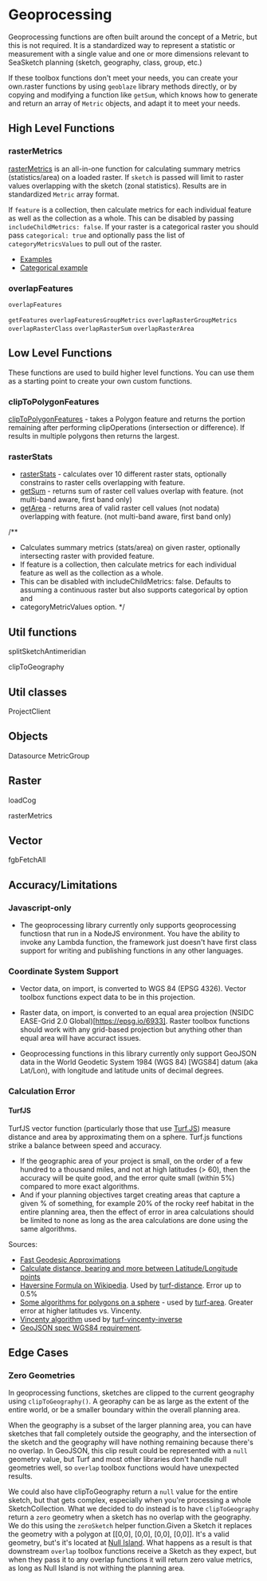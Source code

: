 # Geoprocessing

Geoprocessing functions are often built around the concept of a Metric, but this is not required. It is a standardized way to represent a statistic or measurement with a single value and one or more dimensions relevant to SeaSketch planning (sketch, geography, class, group, etc.)

If these toolbox functions don't meet your needs, you can create your own.raster functions by using `geoblaze` library methods directly, or by copying and modifying a function like `getSum`, which knows how to generate and return an array of `Metric` objects, and adapt it to meet your needs.

## High Level Functions

### rasterMetrics

[rasterMetrics](./api/geoprocessing/functions/rasterMetrics.md) is an all-in-one function for calculating summary metrics (statistics/area) on a loaded raster. If `sketch` is passed will limit to raster values overlapping with the sketch (zonal statistics). Results are in standardized `Metric` array format.

If `feature` is a collection, then calculate metrics for each individual feature as well as the collection as a whole. This can be disabled by passing `includeChildMetrics: false`. If your raster is a categorical raster you should pass `categorical: true` and optionally pass the list of `categoryMetricsValues` to pull out of the raster.

- [Examples](https://github.com/search?q=org%3Aseasketch+rasterMetrics%28&type=code)
- [Categorical example](https://github.com/seasketch/california-reports/blob/98cd29fc0da86707bfde9aa6f3ecf30c0e5db23a/src/functions/kelpMaxWorker.ts#L61)

### overlapFeatures

`overlapFeatures`

`getFeatures`
`overlapFeaturesGroupMetrics`
`overlapRasterGroupMetrics`
`overlapRasterClass`
`overlapRasterSum`
`overlapRasterArea`

## Low Level Functions

These functions are used to build higher level functions. You can use them as a starting point to create your own custom functions.

### clipToPolygonFeatures

[clipToPolygonFeatures](./api/geoprocessing/functions/clipToPolygonFeatures.md) - takes a Polygon feature and returns the portion remaining after performing clipOperations (intersection or difference). If results in multiple polygons then returns the largest.

### rasterStats

- [rasterStats](./api/geoprocessing/functions/rasterStats.md) - calculates over 10 different raster stats, optionally constrains to raster cells overlapping with feature.
- [getSum](./api/geoprocessing/functions/getSum.md) - returns sum of raster cell values overlap with feature. (not multi-band aware, first band only)
- [getArea](./api/geoprocessing/functions/getArea.md) - returns area of valid raster cell values (not nodata) overlapping with feature. (not multi-band aware, first band only)

/\*\*

- Calculates summary metrics (stats/area) on given raster, optionally intersecting raster with provided feature.
- If feature is a collection, then calculate metrics for each individual feature as well as the collection as a whole.
- This can be disabled with includeChildMetrics: false. Defaults to assuming a continuous raster but also supports categorical by option and
- categoryMetricValues option.
  \*/

## Util functions

splitSketchAntimeridian

clipToGeography

## Util classes

ProjectClient

## Objects

Datasource
MetricGroup

## Raster

loadCog

rasterMetrics

## Vector

fgbFetchAll

## Accuracy/Limitations

### Javascript-only

- The geoprocessing library currently only supports geoprocessing functiosn that run in a NodeJS environment. You have the ability to invoke any Lambda function, the framework just doesn't have first class support for writing and publishing functions in any other languages.

### Coordinate System Support

- Vector data, on import, is converted to WGS 84 (EPSG 4326). Vector toolbox functions expect data to be in this projection.
- Raster data, on import, is converted to an equal area projection (NSIDC EASE-Grid 2.0 Global)[https://epsg.io/6933]. Raster toolbox functions should work with any grid-based projection but anything other than equal area will have accuract issues.

- Geoprocessing functions in this library currently only support GeoJSON data in the World Geodetic System 1984 (WGS 84) [WGS84] datum (aka Lat/Lon), with longitude and latitude units of decimal degrees.

### Calculation Error

#### TurfJS

TurfJS vector function (particularly those that use [Turf.JS](http://turfjs.org/docs/#distance)) measure distance and area by approximating them on a sphere. Turf.js functions strike a balance between speed and accuracy.

- If the geographic area of your project is small, on the order of a few hundred to a thousand miles, and not at high latitudes (> 60), then the accuracy will be quite good, and the error quite small (within 5%) compared to more exact algorithms.
- And if your planning objectives target creating areas that capture a given % of something, for example 20% of the rocky reef habitat in the entire planning area, then the effect of error in area calculations should be limited to none as long as the area calculations are done using the same algorithms.

Sources:

- [Fast Geodesic Approximations](https://blog.mapbox.com/fast-geodesic-approximations-with-cheap-ruler-106f229ad016)
- [Calculate distance, bearing and more between Latitude/Longitude points](https://www.movable-type.co.uk/scripts/latlong.html)
- [Haversine Formula on Wikipedia](https://en.wikipedia.org/wiki/Haversine_formula). Used by [turf-distance](https://github.com/Turfjs/turf/tree/master/packages/turf-distance). Error up to 0.5%
- [Some algorithms for polygons on a sphere](https://sgp1.digitaloceanspaces.com/proletarian-library/books/5cc63c78dc09ee09864293f66e2716e2.pdf) - used by [turf-area](http://turfjs.org/docs/#area). Greater error at higher latitudes vs. Vincenty.
- [Vincenty algorithm](https://en.wikipedia.org/wiki/Vincenty%27s_formulae) used by [turf-vincenty-inverse](https://github.com/Turfjs/turf-vincenty-inverse)
- [GeoJSON spec WGS84 requirement](https://datatracker.ietf.org/doc/html/rfc7946#section-4).

## Edge Cases

### Zero Geometries

In geoprocessing functions, sketches are clipped to the current geography using `clipToGeography()`. A georaphy can be as large as the extent of the entire world, or be a smaller boundary within the overall planning area.

When the geography is a subset of the larger planning area, you can have sketches that fall completely outside the geography, and the intersection of the sketch and the geography will have nothing remaining because there's no overlap. In GeoJSON, this clip result could be represented with a `null` geometry value, but Turf and most other libraries don't handle null geometries well, so `overlap` toolbox functions would have unexpected results.

We could also have clipToGeography return a `null` value for the entire sketch, but that gets complex, especially when you're processing a whole SketchCollection. What we decided to do instead is to have `clipToGeography` return a `zero` geometry when a sketch has no overlap with the geography. We do this using the `zeroSketch` helper function.Given a Sketch it replaces the geometry with a polygon at [[0,0], [0,0], [0,0], [0,0]]. It's a valid geometry, but's it's located at [Null Island](https://en.wikipedia.org/wiki/Null_Island). What happens as a result is that downstream `overlap` toolbox functions receive a Sketch as they expect, but when they pass it to any overlap functions it will return zero value metrics, as long as Null Island is not withing the planning area.
